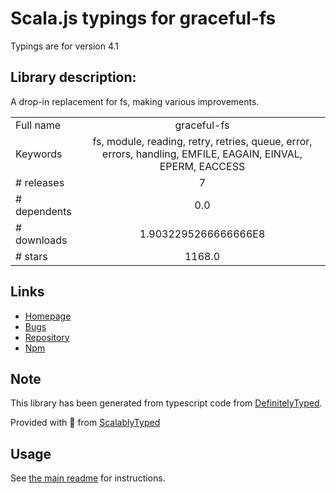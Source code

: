 
# Scala.js typings for graceful-fs

Typings are for version 4.1

## Library description:
A drop-in replacement for fs, making various improvements.

|                    |                 |
| ------------------ | :-------------: |
| Full name          | graceful-fs |
| Keywords           | fs, module, reading, retry, retries, queue, error, errors, handling, EMFILE, EAGAIN, EINVAL, EPERM, EACCESS |
| # releases         | 7 |
| # dependents       | 0.0 |
| # downloads        | 1.9032295266666666E8 |
| # stars            | 1168.0 |

## Links
- [Homepage](https://github.com/isaacs/node-graceful-fs#readme)
- [Bugs](https://github.com/isaacs/node-graceful-fs/issues)
- [Repository](https://github.com/isaacs/node-graceful-fs)
- [Npm](https://www.npmjs.com/package/graceful-fs)
    


## Note
This library has been generated from typescript code from [DefinitelyTyped](https://definitelytyped.org).

Provided with :purple_heart: from [ScalablyTyped](https://github.com/oyvindberg/ScalablyTyped)

## Usage
See [the main readme](../../readme.md) for instructions.


